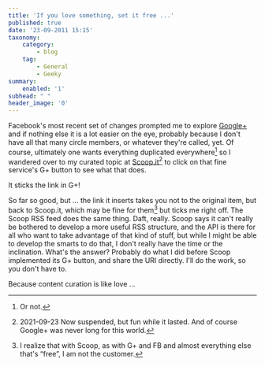```yaml
---
title: 'If you love something, set it free ...'
published: true
date: '23-09-2011 15:15'
taxonomy:
    category:
        - blog
    tag:
        - General
        - Geeky
summary:
    enabled: '1'
subhead: " "
header_image: '0'
---
```


Facebook's most recent set of changes prompted me to explore [Google+](http://plus.google.com/117370192660207004661/posts) and if nothing else it is a lot easier on the eye, probably because I don't have all that many circle members, or whatever they're called, yet. Of course, ultimately one wants everything duplicated everywhere[^fn1] so I wandered over to my curated topic at [Scoop.it](http://www.scoop.it/t/food-and-nutrition)[^3] to click on that fine service's G+ button to see what that does. 

It sticks the link in G+! 

So far so good, but … the link it inserts takes you not to the original item, but back to Scoop.it, which may be fine for them[^fn2] but ticks me right off. The Scoop RSS feed does the same thing. Daft, really. Scoop says it can't really be bothered to develop a more useful RSS structure, and the API is there for all who want to take advantage of that kind of stuff, but while I might be able to develop the smarts to do that, I don't really have the time or the inclination. What's the answer? Probably do what I did before Scoop implemented its G+ button, and share the URI directly. I'll do the work, so you don't have to. 

Because content curation is like love …

[^fn1]: Or not. 

[^fn2]: I realize that with Scoop, as with G+ and FB and almost everything else that's “free”, I am not the customer. 

[^3]: 2021-09-23 Now suspended, but fun while it lasted. And of course Google+ was never long for this world.
